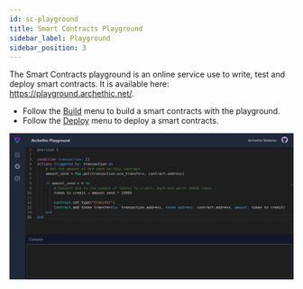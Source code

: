 ```yaml
---
id: sc-playground
title: Smart Contracts Playground
sidebar_label: Playground
sidebar_position: 3
---
```


The Smart Contracts playground is an online service use to write, test and deploy smart contracts.
It is available here: https://playground.archethic.net/. 

- Follow the [Build](/build/smart-contracts/playground/build) menu to build a smart contracts with the playground.
- Follow the [Deploy](/build/smart-contracts/playground/deploy) menu to deploy a smart contracts.

![The Smart Contracts playground](/img/playground/playground_ico_contract.png)

